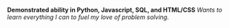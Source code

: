 **Demonstrated ability in Python, Javascript, SQL, and HTML/CSS**
*Wants to learn everything I can to fuel my love of problem solving.*
